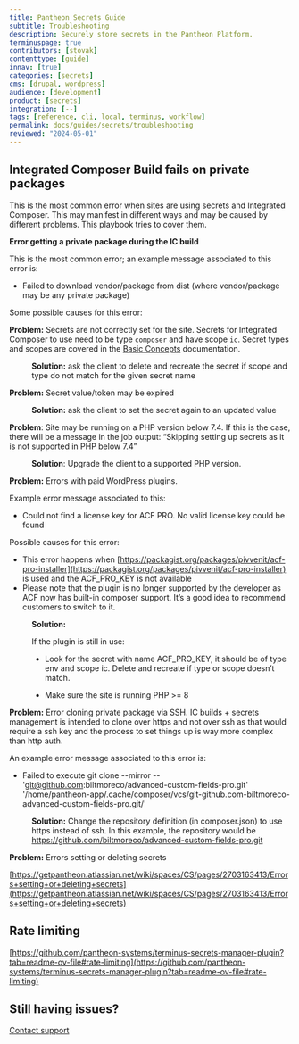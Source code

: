 ```yaml
---
title: Pantheon Secrets Guide
subtitle: Troubleshooting
description: Securely store secrets in the Pantheon Platform.
terminuspage: true
contributors: [stovak]
contenttype: [guide]
innav: [true]
categories: [secrets]
cms: [drupal, wordpress]
audience: [development]
product: [secrets]
integration: [--]
tags: [reference, cli, local, terminus, workflow]
permalink: docs/guides/secrets/troubleshooting
reviewed: "2024-05-01"
---
```

## Integrated Composer Build fails on private packages

This is the most common error when sites are using secrets and Integrated Composer. This may manifest in different ways and may be caused by different problems. This playbook tries to cover them.

**Error getting a private package during the IC build**

This is the most common error; an example message associated to this error is:

- Failed to download vendor/package from dist (where vendor/package may be any private package)

Some possible causes for this error:

<dl>
<dt>

**Problem:** Secrets are not correctly set for the site. Secrets for Integrated Composer to use need to be type `composer` and have scope `ic`. Secret types and scopes are covered in the [Basic Concepts](/guides/secrets/02-basic-concepts) documentation.

</dt>
<dd>

**Solution:** ask the client to delete and recreate the secret if scope and type do not match for the given secret name

</dd>
</dl>

<dt>

**Problem:** Secret value/token may be expired

</dt>
<dd>

**Solution:** ask the client to set the secret again to an updated value

</dd>

<dt>

**Problem**: Site may be running on a PHP version below 7.4. If this is the case, there will be a message in the job output: “Skipping setting up secrets as it is not supported in PHP below 7.4”

</dt>
<dd>

**Solution**: Upgrade the client to a supported PHP version.

</dd>

<dt>

**Problem:** Errors with paid WordPress plugins.

Example error message associated to this:

- Could not find a license key for ACF PRO. No valid license key could be found

Possible causes for this error:

- This error happens when [https://packagist.org/packages/pivvenit/acf-pro-installer](https://packagist.org/packages/pivvenit/acf-pro-installer) is used and the ACF_PRO_KEY is not available
- Please note that the plugin is no longer supported by the developer as ACF now has built-in composer support. It’s a good idea to recommend customers to switch to it.

</dt>
<dd>

**Solution:**

If the plugin is still in use:
- Look for the secret with name ACF_PRO_KEY, it should be of type env and scope ic. Delete and recreate if type or scope doesn’t match.

- Make sure the site is running PHP >= 8

</dd>
<dt>

**Problem:** Error cloning private package via SSH. IC builds + secrets management is intended to clone over https and not over ssh as that would require a ssh key and the process to set things up is way more complex than http auth.

An example error message associated to this error is:

- Failed to execute git clone --mirror -- 'git@github.com:biltmoreco/advanced-custom-fields-pro.git' '/home/pantheon-app/.cache/composer/vcs/git-github.com-biltmoreco-advanced-custom-fields-pro.git/'

</dt>
<dd>

**Solution:** Change the repository definition (in composer.json) to use https instead of ssh. In this example, the repository would be https://github.com/biltmoreco/advanced-custom-fields-pro.git
</dd>
<dt>

**Problem:** Errors setting or deleting secrets

</dt>

[https://getpantheon.atlassian.net/wiki/spaces/CS/pages/2703163413/Errors+setting+or+deleting+secrets](https://getpantheon.atlassian.net/wiki/spaces/CS/pages/2703163413/Errors+setting+or+deleting+secrets)

## Rate limiting

[https://github.com/pantheon-systems/terminus-secrets-manager-plugin?tab=readme-ov-file#rate-limiting](https://github.com/pantheon-systems/terminus-secrets-manager-plugin?tab=readme-ov-file#rate-limiting)

## Still having issues?

[Contact support](https://docs.pantheon.io/guides/support/contact-support/)
